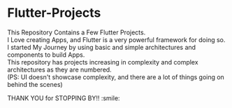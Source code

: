 # Flutter-Projects
<p>This Repository Contains a Few Flutter Projects.<br>
I Love creating Apps, and Flutter is a very powerful framework for doing so.<br>
I started My Journey by using basic and simple architectures and components to build Apps.<br> 
This repository has projects increasing in complexity and complex architectures as they are numbered.<br> (PS: UI doesn't showcase complexity, and there are a lot of things going on behind the scenes)<br>
</p>
THANK YOU for STOPPING BY!! :smile:
